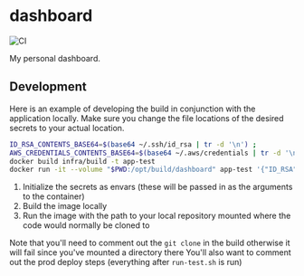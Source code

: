 # dashboard
![CI](https://github.com/ScottG489/dashboard/workflows/CI/badge.svg)

My personal dashboard.

## Development
Here is an example of developing the build in conjunction with the application locally.
Make sure you change the file locations of the desired secrets to your actual location.

```bash
ID_RSA_CONTENTS_BASE64=$(base64 ~/.ssh/id_rsa | tr -d '\n') ;
AWS_CREDENTIALS_CONTENTS_BASE64=$(base64 ~/.aws/credentials | tr -d '\n') ;
docker build infra/build -t app-test
docker run -it --volume "$PWD:/opt/build/dashboard" app-test '{"ID_RSA": "'"$ID_RSA_CONTENTS_BASE64"'", "AWS_CREDENTIALS": "'"$AWS_CREDENTIALS_CONTENTS_BASE64"'"}'
```

1. Initialize the secrets as envars (these will be passed in as the arguments to the container)
2. Build the image locally
3. Run the image with the path to your local repository mounted where the code would normally be cloned to

Note that you'll need to comment out the `git clone` in the build otherwise it will fail since you've mounted a directory there
You'll also want to comment out the prod deploy steps (everything after `run-test.sh` is run)

